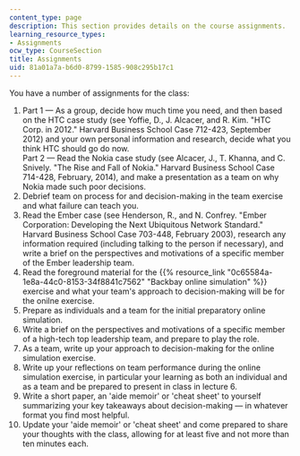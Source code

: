 ```yaml
---
content_type: page
description: This section provides details on the course assignments.
learning_resource_types:
- Assignments
ocw_type: CourseSection
title: Assignments
uid: 81a01a7a-b6d0-8799-1585-908c295b17c1
---
```


You have a number of assignments for the class:

1.  Part 1 — As a group, decide how much time you need, and then based on the HTC case study (see Yoffie, D., J. Alcacer, and R. Kim. "HTC Corp. in 2012." Harvard Business School Case 712-423, September 2012) and your own personal information and research, decide what you think HTC should go do now.  
    Part 2 — Read the Nokia case study (see Alcacer, J., T. Khanna, and C. Snively. "The Rise and Fall of Nokia." Harvard Business School Case 714-428, February, 2014), and make a presentation as a team on why Nokia made such poor decisions.
2.  Debrief team on process for and decision-making in the team exercise and what failure can teach you.
3.  Read the Ember case (see Henderson, R., and N. Confrey. "Ember Corporation: Developing the Next Ubiquitous Network Standard." Harvard Business School Case 703-448, February 2003), research any information required (including talking to the person if necessary), and write a brief on the perspectives and motivations of a specific member of the Ember leadership team.
4.  Read the foreground material for the {{% resource_link "0c65584a-1e8a-44c0-8153-34f8841c7562" "Backbay online simulation" %}} exercise and what your team's approach to decision-making will be for the onilne exercise.
5.  Prepare as individuals and a team for the initial preparatory online simulation.
6.  Write a brief on the perspectives and motivations of a specific member of a high-tech top leadership team, and prepare to play the role.
7.  As a team, write up your approach to decision-making for the online simulation exercise.
8.  Write up your reflections on team performance during the online simulation exercise, in particular your learning as both an individual and as a team and be prepared to present in class in lecture 6.
9.  Write a short paper, an 'aide memoir' or 'cheat sheet' to yourself summarizing your key takeaways about decision-making — in whatever format you find most helpful.
10.  Update your 'aide memoir' or 'cheat sheet' and come prepared to share your thoughts with the class, allowing for at least five and not more than ten minutes each.